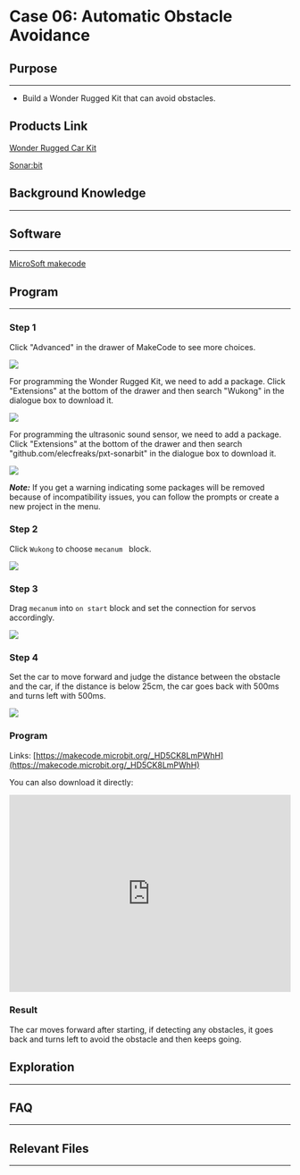 # Case 06: Automatic Obstacle Avoidance 

## Purpose
---

- Build a Wonder Rugged Kit that can avoid obstacles.

## Products Link

[Wonder Rugged Car Kit](https://shop.elecfreaks.com/products/elecfreaks-micro-bit-wonder-rugged-car-kit-without-micro-bit-board)

[Sonar:bit](https://shop.elecfreaks.com/products/elecfreaks-octopus-sonar-bit?_pos=1&_sid=ce376e690&_ss=r)

## Background Knowledge

------

## Software

------

[MicroSoft makecode](https://makecode.microbit.org/#)

## Program

------

### Step 1

Click "Advanced" in the drawer of MakeCode to see more choices. 

![](./images/Mecanum_wheel_car_kit_case_01_01.png)

For programming the Wonder Rugged Kit, we need to add a package. Click "Extensions" at the bottom of the drawer and then search "Wukong" in the dialogue box to download it. 

![](./images/Mecanum_wheel_car_kit_case_01_02.png)

For programming the ultrasonic sound sensor, we need to add a package. Click "Extensions" at the bottom of the drawer and then search "github.com/elecfreaks/pxt-sonarbit" in the dialogue box to download it. 

![](./images/Mecanum_wheel_car_kit_case_03_04.png)



***Note:*** If you get a warning indicating some packages will be removed because of incompatibility issues, you can follow the prompts or create a new project in the menu.

### Step 2

Click `Wukong` to choose `mecanum ` block.



![](./images/Mecanum_wheel_car_kit_case_01_03.png)


### Step 3

Drag `mecanum` into `on start`  block and set the connection for servos accordingly.



![](./images/Mecanum_wheel_car_kit_case_06_05.png)


### Step 4

Set the car to move forward and judge the distance between the obstacle and the car, if the distance is below 25cm, the car goes back with 500ms and turns left with 500ms.  

![](./images/Mecanum_wheel_car_kit_case_06_06.png)


### Program

Links: [https://makecode.microbit.org/_HD5CK8LmPWhH](https://makecode.microbit.org/_HD5CK8LmPWhH)

You can also download it directly:

<div style="position:relative;height:0;padding-bottom:70%;overflow:hidden;"><iframe style="position:absolute;top:0;left:0;width:100%;height:100%;" src="https://makecode.microbit.org/#pub:_HD5CK8LmPWhH]" frameborder="0" sandbox="allow-popups allow-forms allow-scripts allow-same-origin"></iframe></div>  

### Result

The car moves forward after starting, if detecting any obstacles, it goes back and turns left to avoid the obstacle and then keeps going. 

## Exploration

------

## FAQ

------

## Relevant Files

---

